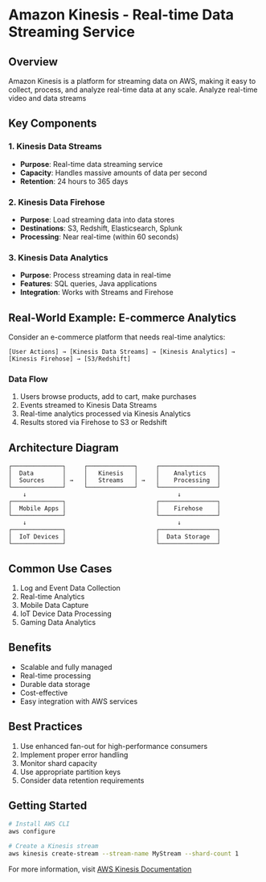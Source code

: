 # Amazon Kinesis - Real-time Data Streaming Service

## Overview

Amazon Kinesis is a platform for streaming data on AWS, making it easy to collect, process, and analyze real-time data at any scale.
Analyze real-time video and data streams

## Key Components

### 1. Kinesis Data Streams

- **Purpose**: Real-time data streaming service
- **Capacity**: Handles massive amounts of data per second
- **Retention**: 24 hours to 365 days

### 2. Kinesis Data Firehose

- **Purpose**: Load streaming data into data stores
- **Destinations**: S3, Redshift, Elasticsearch, Splunk
- **Processing**: Near real-time (within 60 seconds)

### 3. Kinesis Data Analytics

- **Purpose**: Process streaming data in real-time
- **Features**: SQL queries, Java applications
- **Integration**: Works with Streams and Firehose

## Real-World Example: E-commerce Analytics

Consider an e-commerce platform that needs real-time analytics:

```plaintext
[User Actions] → [Kinesis Data Streams] → [Kinesis Analytics] → [Kinesis Firehose] → [S3/Redshift]
```

### Data Flow

1. Users browse products, add to cart, make purchases
2. Events streamed to Kinesis Data Streams
3. Real-time analytics processed via Kinesis Analytics
4. Results stored via Firehose to S3 or Redshift

## Architecture Diagram

```
┌──────────────┐     ┌─────────────┐     ┌────────────────┐
│  Data        │     │   Kinesis   │     │    Analytics   │
│  Sources     │ →   │   Streams   │ →   │    Processing  │
└──────────────┘     └─────────────┘     └────────────────┘
    ↓                                          ↓
┌──────────────┐                         ┌────────────────┐
│  Mobile Apps │                         │    Firehose    │
└──────────────┘                         └────────────────┘
    ↓                                          ↓
┌──────────────┐                         ┌────────────────┐
│  IoT Devices │                         │  Data Storage  │
└──────────────┘                         └────────────────┘
```

## Common Use Cases

1. Log and Event Data Collection
2. Real-time Analytics
3. Mobile Data Capture
4. IoT Device Data Processing
5. Gaming Data Analytics

## Benefits

- Scalable and fully managed
- Real-time processing
- Durable data storage
- Cost-effective
- Easy integration with AWS services

## Best Practices

1. Use enhanced fan-out for high-performance consumers
2. Implement proper error handling
3. Monitor shard capacity
4. Use appropriate partition keys
5. Consider data retention requirements

## Getting Started

```bash
# Install AWS CLI
aws configure

# Create a Kinesis stream
aws kinesis create-stream --stream-name MyStream --shard-count 1
```

For more information, visit [AWS Kinesis Documentation](https://aws.amazon.com/kinesis/)
